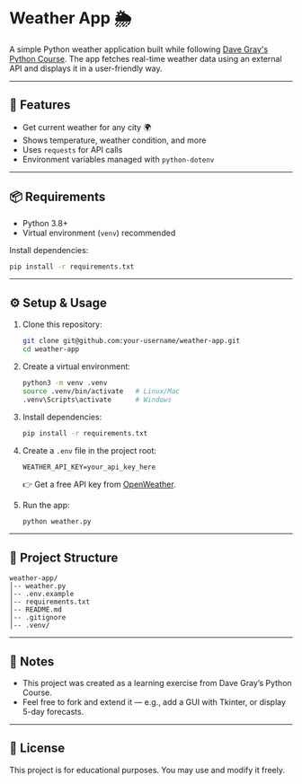 # Weather App 🌦️

A simple Python weather application built while following [Dave Gray's Python Course](https://www.youtube.com/).
The app fetches real-time weather data using an external API and displays it in a user-friendly way.

---

## 🚀 Features

* Get current weather for any city 🌍
* Shows temperature, weather condition, and more
* Uses `requests` for API calls
* Environment variables managed with `python-dotenv`

---

## 📦 Requirements

* Python 3.8+
* Virtual environment (`venv`) recommended

Install dependencies:

```bash
pip install -r requirements.txt
```

---

## ⚙️ Setup & Usage

1. Clone this repository:

   ```bash
   git clone git@github.com:your-username/weather-app.git
   cd weather-app
   ```

2. Create a virtual environment:

   ```bash
   python3 -m venv .venv
   source .venv/bin/activate   # Linux/Mac
   .venv\Scripts\activate      # Windows
   ```

3. Install dependencies:

   ```bash
   pip install -r requirements.txt
   ```

4. Create a `.env` file in the project root:

   ```env
   WEATHER_API_KEY=your_api_key_here
   ```

   👉 Get a free API key from [OpenWeather](https://openweathermap.org/api).

5. Run the app:

   ```bash
   python weather.py
   ```

---

## 📂 Project Structure

```
weather-app/
│-- weather.py
│-- .env.example
│-- requirements.txt
│-- README.md
│-- .gitignore
│-- .venv/
```

---

## 📝 Notes

* This project was created as a learning exercise from Dave Gray’s Python Course.
* Feel free to fork and extend it — e.g., add a GUI with Tkinter, or display 5-day forecasts.

---

## 📜 License

This project is for educational purposes. You may use and modify it freely.

